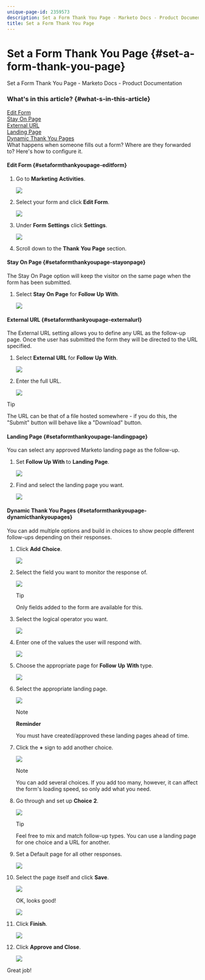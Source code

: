 ```yaml
---
unique-page-id: 2359573
description: Set a Form Thank You Page - Marketo Docs - Product Documentation
title: Set a Form Thank You Page
---
```


# Set a Form Thank You Page {#set-a-form-thank-you-page}

Set a Form Thank You Page - Marketo Docs - Product Documentation

### What's in this article? {#what-s-in-this-article}

[Edit Form](#setaformthankyoupage-editform)  
[Stay On Page](#setaformthankyoupage-stayonpage)  
[External URL](#setaformthankyoupage-externalurl)  
[Landing Page](#setaformthankyoupage-landingpage)  
[Dynamic Thank You Pages](#setaformthankyoupage-dynamicthankyoupages)  
What happens when someone fills out a form? Where are they forwarded to? Here's how to configure it.

#### Edit Form {#setaformthankyoupage-editform}

1. Go to **Marketing** **Activities**.

   ![](assets/login-marketing-activities-5.png)

1. Select your form and click **Edit Form**.

   ![](assets/image2014-9-15-17-3a34-3a14.png)

1. Under **Form** **Settings** click **Settings**.

   ![](assets/image2014-9-15-17-3a34-3a21.png)

1. Scroll down to the **Thank** **You** **Page** section.

#### Stay On Page {#setaformthankyoupage-stayonpage}

The Stay On Page option will keep the visitor on the same page when the form has been submitted.

1. Select **Stay** **On** **Page** for **Follow** **Up** **With**.

   ![](assets/image2014-9-15-17-3a34-3a35.png)

#### External URL {#setaformthankyoupage-externalurl}

The External URL setting allows you to define any URL as the follow-up page. Once the user has submitted the form they will be directed to the URL specified.

1. Select **External** **URL** for **Follow** **Up** **With**.

   ![](assets/image2014-9-15-17-3a34-3a45.png)

1. Enter the full URL.

   ![](assets/image2014-9-15-17-3a34-3a53.png)

>[!TIP]
>
>The URL can be that of a file hosted somewhere - if you do this, the "Submit" button will behave like a "Download" button.

#### Landing Page {#setaformthankyoupage-landingpage}

You can select any approved Marketo landing page as the follow-up.

1. Set **Follow Up With** to **Landing Page**.

   ![](assets/image2014-9-15-17-3a37-3a52.png)

1. Find and select the landing page you want.

   ![](assets/image2014-9-15-17-3a37-3a59.png)

#### Dynamic Thank You Pages {#setaformthankyoupage-dynamicthankyoupages}

You can add multiple options and build in choices to show people different follow-ups depending on their responses.

1. Click **Add** **Choice**.

   ![](assets/image2014-9-15-17-3a38-3a6.png)

1. Select the field you want to monitor the response of. 

   ![](assets/image2014-9-15-17-3a38-3a12.png)

   >[!TIP]
   >
   >Only fields added to the form are available for this.

1. Select the logical operator you want.

   ![](assets/image2014-9-15-17-3a38-3a31.png)

1. Enter one of the values the user will respond with.

   ![](assets/image2014-9-15-17-3a38-3a40.png)

1. Choose the appropriate page for **Follow** **Up** **With** type.

   ![](assets/image2014-9-15-17-3a38-3a51.png)

1. Select the appropriate landing page.

   ![](assets/image2014-9-15-17-3a39-3a3.png)

   >[!NOTE]
   >
   >**Reminder**
   >
   >
   >You must have created/approved these landing pages ahead of time.

1. Click the **+** sign to add another choice.

   ![](assets/image2014-9-15-17-3a39-3a25.png)

   >[!NOTE]
   >
   >You can add several choices. If you add too many, however, it can affect the form's loading speed, so only add what you need.

1. Go through and set up **Choice** **2**.

   ![](assets/image2014-9-15-17-3a39-3a44.png)

   >[!TIP]
   >
   >Feel free to mix and match follow-up types. You can use a landing page for one choice and a URL for another.

1. Set a Default page for all other responses.

   ![](assets/image2014-9-15-17-3a40-3a10.png)

1. Select the page itself and click **Save**.

   ![](assets/image2014-9-15-17-3a40-3a26.png)

   OK, looks good!

   ![](assets/image2014-9-15-17-3a40-3a34.png)

1. Click **Finish**.

   ![](assets/image2014-9-15-17-3a40-3a42.png)

1. Click **Approve and Close**.

   ![](assets/image2014-9-15-17-3a41-3a0.png)

Great job! 
